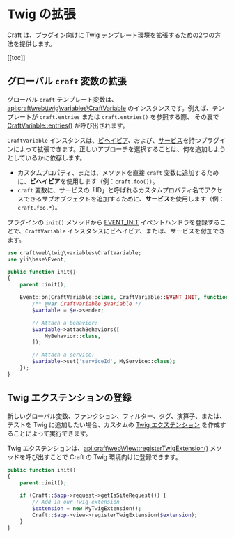 # Twig の拡張

Craft は、プラグイン向けに Twig テンプレート環境を拡張するための2つの方法を提供します。

[[toc]]

## グローバル `craft` 変数の拡張

グローバル `craft` テンプレート変数は、<api:craft\web\twig\variables\CraftVariable> のインスタンスです。例えば、テンプレートが `craft.entries` または `craft.entries()` を参照する際、 その裏で [CraftVariable::entries()](api:craft\web\twig\variables\CraftVariable::entries()) が呼び出されます。

`CraftVariable` インスタンスは、[ビヘイビア](https://www.yiiframework.com/doc/guide/2.0/en/concept-behaviors)、および、[サービス](https://www.yiiframework.com/doc/guide/2.0/en/concept-service-locator)を持つプラグインによって拡張できます。正しいアプローチを選択することは、何を追加しようとしているかに依存します。

- カスタムプロパティ、または、メソッドを直接 `craft` 変数に追加するために、**ビヘイビア**を使用します（例：`craft.foo()`）。
- `craft` 変数に、サービスの「ID」と呼ばれるカスタムプロパティ名でアクセスできるサブオブジェクトを追加するために、**サービス**を使用します（例：`craft.foo.*`）。

プラグインの `init()` メソッドから [EVENT_INIT](api:craft\web\twig\variables\CraftVariable::EVENT_INIT) イベントハンドラを登録することで、`CraftVariable` インスタンスにビヘイビア、または、サービスを付加できます。

```php
use craft\web\twig\variables\CraftVariable;
use yii\base\Event;

public function init()
{
    parent::init();

    Event::on(CraftVariable::class, CraftVariable::EVENT_INIT, function(Event $e) {
        /** @var CraftVariable $variable */
        $variable = $e->sender;

        // Attach a behavior:
        $variable->attachBehaviors([
            MyBehavior::class,
        ]);

        // Attach a service:
        $variable->set('serviceId', MyService::class);
    });
}
```

## Twig エクステンションの登録

新しいグローバル変数、ファンクション、フィルター、タグ、演算子、または、テストを Twig に追加したい場合、カスタムの [Twig エクステンション](https://twig.symfony.com/doc/2.x/advanced.html#creating-an-extension) を作成することによって実行できます。

Twig エクステンションは、<api:craft\web\View::registerTwigExtension()> メソッドを呼び出すことで Craft の Twig 環境向けに登録できます。

```php
public function init()
{
    parent::init();

    if (Craft::$app->request->getIsSiteRequest()) {
        // Add in our Twig extension
        $extension = new MyTwigExtension();
        Craft::$app->view->registerTwigExtension($extension);
    }
}
```